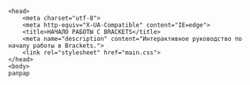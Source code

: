 <!DOCTYPE html>
<html lang="ru">

    <head>
        <meta charset="utf-8">
        <meta http-equiv="X-UA-Compatible" content="IE=edge">
        <title>НАЧАЛО РАБОТЫ С BRACKETS</title>
        <meta name="description" content="Интерактивное руководство по началу работы в Brackets.">
        <link rel="stylesheet" href="main.css">
    </head>
    <body>
    рапрар